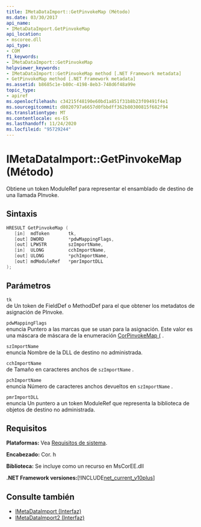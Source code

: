```yaml
---
title: IMetaDataImport::GetPinvokeMap (Método)
ms.date: 03/30/2017
api_name:
- IMetaDataImport.GetPinvokeMap
api_location:
- mscoree.dll
api_type:
- COM
f1_keywords:
- IMetaDataImport::GetPinvokeMap
helpviewer_keywords:
- IMetaDataImport::GetPinvokeMap method [.NET Framework metadata]
- GetPinvokeMap method [.NET Framework metadata]
ms.assetid: b8685c1e-b80c-4198-8eb3-748d6f48a99e
topic_type:
- apiref
ms.openlocfilehash: c34215f48190e60bd1a851f31b8b23f09491f4e1
ms.sourcegitcommit: d8020797a6657d0fbbdff362b80300815f682f94
ms.translationtype: MT
ms.contentlocale: es-ES
ms.lasthandoff: 11/24/2020
ms.locfileid: "95729244"
---
```

# <a name="imetadataimportgetpinvokemap-method"></a>IMetaDataImport::GetPinvokeMap (Método)

Obtiene un token ModuleRef para representar el ensamblado de destino de una llamada PInvoke.  
  
## <a name="syntax"></a>Sintaxis  
  
```cpp  
HRESULT GetPinvokeMap (  
   [in]  mdToken       tk,  
   [out] DWORD         *pdwMappingFlags,  
   [out] LPWSTR        szImportName,  
   [in]  ULONG         cchImportName,  
   [out] ULONG         *pchImportName,  
   [out] mdModuleRef   *pmrImportDLL  
);  
```  
  
## <a name="parameters"></a>Parámetros  

 `tk`  
 de Un token de FieldDef o MethodDef para el que obtener los metadatos de asignación de PInvoke.  
  
 `pdwMappingFlags`  
 enuncia Puntero a las marcas que se usan para la asignación. Este valor es una máscara de máscara de la enumeración [CorPinvokeMap (](corpinvokemap-enumeration.md) .  
  
 `szImportName`  
 enuncia Nombre de la DLL de destino no administrada.  
  
 `cchImportName`  
 de Tamaño en caracteres anchos de `szImportName` .  
  
 `pchImportName`  
 enuncia Número de caracteres anchos devueltos en `szImportName` .  
  
 `pmrImportDLL`  
 enuncia Un puntero a un token ModuleRef que representa la biblioteca de objetos de destino no administrada.  
  
## <a name="requirements"></a>Requisitos  

 **Plataformas:** Vea [Requisitos de sistema](../../get-started/system-requirements.md).  
  
 **Encabezado:** Cor. h  
  
 **Biblioteca:** Se incluye como un recurso en MsCorEE.dll  
  
 **.NET Framework versiones:**[!INCLUDE[net_current_v10plus](../../../../includes/net-current-v10plus-md.md)]  
  
## <a name="see-also"></a>Consulte también

- [IMetaDataImport (Interfaz)](imetadataimport-interface.md)
- [IMetaDataImport2 (Interfaz)](imetadataimport2-interface.md)

